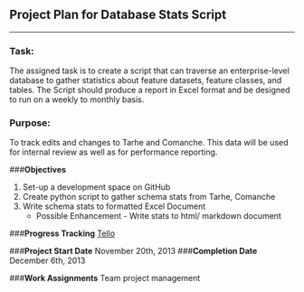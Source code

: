 ## Project Plan for Database Stats Script
---

### __Task:__

The assigned task is to create a script that can traverse an enterprise-level database to gather statistics about feature datasets, feature classes, and tables. The Script should produce a report in Excel format and be designed to run on a weekly to monthly basis.

### __Purpose:__

To track edits and changes to Tarhe and Comanche. This data will be used for internal review as well as for performance reporting.

###__Objectives__
1. Set-up a development space on GitHub
2. Create python script to gather schema stats from Tarhe, Comanche
3. Write schema stats to formatted Excel Document
    * Possible Enhancement - Write stats to html/ markdown document

###__Progress Tracking__
[Tello](https://trello.com/b/40OTOyEa/side-projects)

###__Project Start Date__
November 20th, 2013
###__Completion Date__
December 6th, 2013

###__Work Assignments__
Team project management
